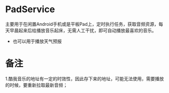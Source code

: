 # PadService
主要用于在闲置Android手机或是平板Pad上，定时执行任务，获取音频资源，每天早晨起来后给播放音乐起床，无需人工干扰，即可自动播放最喜欢的音乐。

- 也可以用于播放天气预报


# 备注
1.酷我音乐的地址有一定的时效性，因此存下来的地址，可能无法使用，需要播放的时候，要重新拉取最新音频；

